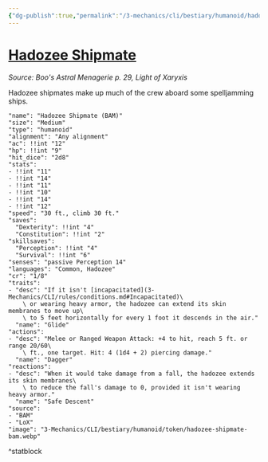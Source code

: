 ```yaml
---
{"dg-publish":true,"permalink":"/3-mechanics/cli/bestiary/humanoid/hadozee-shipmate-bam/","tags":["ttrpg-cli/compendium/src/5e/bam","ttrpg-cli/monster/cr/1-8","ttrpg-cli/monster/size/medium","ttrpg-cli/monster/type/humanoid"],"noteIcon":""}
---
```


# [Hadozee Shipmate](3-Mechanics\CLI\bestiary\humanoid/hadozee-shipmate-bam.md)
*Source: Boo's Astral Menagerie p. 29, Light of Xaryxis*  

Hadozee shipmates make up much of the crew aboard some spelljamming ships.

```statblock
"name": "Hadozee Shipmate (BAM)"
"size": "Medium"
"type": "humanoid"
"alignment": "Any alignment"
"ac": !!int "12"
"hp": !!int "9"
"hit_dice": "2d8"
"stats":
- !!int "11"
- !!int "14"
- !!int "11"
- !!int "10"
- !!int "14"
- !!int "12"
"speed": "30 ft., climb 30 ft."
"saves":
  "Dexterity": !!int "4"
  "Constitution": !!int "2"
"skillsaves":
  "Perception": !!int "4"
  "Survival": !!int "6"
"senses": "passive Perception 14"
"languages": "Common, Hadozee"
"cr": "1/8"
"traits":
- "desc": "If it isn't [incapacitated](3-Mechanics/CLI/rules/conditions.md#Incapacitated)\
    \ or wearing heavy armor, the hadozee can extend its skin membranes to move up\
    \ to 5 feet horizontally for every 1 foot it descends in the air."
  "name": "Glide"
"actions":
- "desc": "Melee or Ranged Weapon Attack: +4 to hit, reach 5 ft. or range 20/60\
    \ ft., one target. Hit: 4 (1d4 + 2) piercing damage."
  "name": "Dagger"
"reactions":
- "desc": "When it would take damage from a fall, the hadozee extends its skin membranes\
    \ to reduce the fall's damage to 0, provided it isn't wearing heavy armor."
  "name": "Safe Descent"
"source":
- "BAM"
- "LoX"
"image": "3-Mechanics/CLI/bestiary/humanoid/token/hadozee-shipmate-bam.webp"
```
^statblock